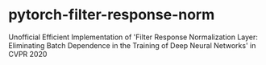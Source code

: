 # pytorch-filter-response-norm
Unofficial Efficient Implementation of 'Filter Response Normalization Layer: Eliminating Batch Dependence in the Training of Deep Neural Networks' in CVPR 2020 
